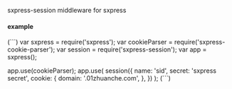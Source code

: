 sxpress-session middleware for sxpress

#### example

(```)
var sxpress = require('sxpress');
var cookieParser = require('sxpress-cookie-parser');
var session = require('sxpress-session');
var app = sxpress();

app.use(cookieParser);
app.use(
  session({
    name: 'sid',
    secret: 'sxpress secret',
    cookie: {
      domain: '.01zhuanche.com',
    },
  })
);
(```)